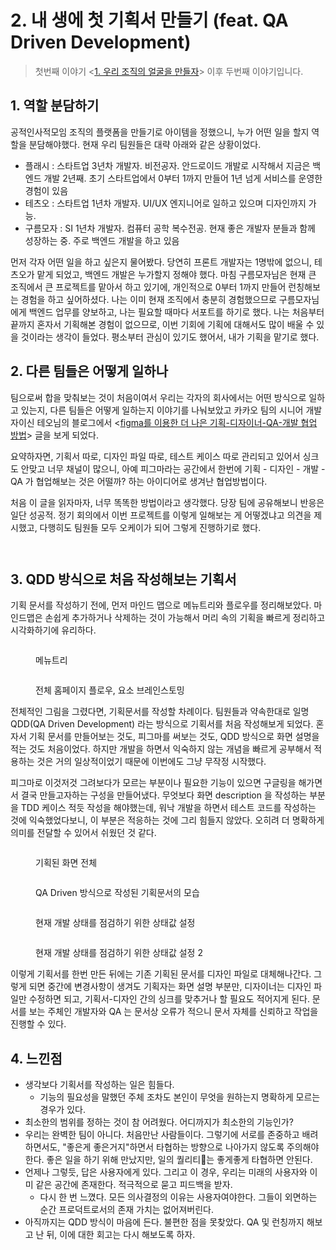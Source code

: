 # 2. 내 생에 첫 기획서 만들기 (feat. QA Driven Development)

> 첫번째 이야기 <[1. 우리 조직의 얼굴을 만들자](1..md)> 이후 두번째 이야기입니다.&#x20;



## 1. 역할 분담하기&#x20;

공적인사적모임 조직의 플랫폼을 만들기로 아이템을 정했으니, 누가 어떤 일을 할지 역할을 분담해야했다. 현재 우리 팀원들은 대략 아래와 같은 상황이었다.&#x20;

* 플래시 : 스타트업 3년차 개발자. 비전공자. 안드로이드 개발로 시작해서 지금은 백엔드 개발 2년째. 초기 스타트업에서 0부터 1까지 만들어 1년 넘게 서비스를 운영한 경험이 있음&#x20;
* 테츠오 : 스타트업 1년차 개발자. UI/UX 엔지니어로 일하고 있으며 디자인까지 가능.
* 구름모자 : SI 1년차 개발자. 컴퓨터 공학 복수전공. 현재 좋은 개발자 분들과 함께 성장하는 중. 주로 백엔드 개발을 하고 있음&#x20;

먼저 각자 어떤 일을 하고 싶은지 물어봤다. 당연히 프론트 개발자는 1명밖에 없으니, 테츠오가 맡게 되었고, 백엔드 개발은 누가할지 정해야 했다. 마침 구름모자님은 현재 큰 조직에서 큰 프로젝트를 맡아서 하고 있기에, 개인적으로 0부터 1까지 만들어 런칭해보는 경험을 하고 싶어하셨다. 나는 이미 현재 조직에서 충분히 경험했으므로 구름모자님에게 백엔드 업무를 양보하고, 나는 필요할 때마다 서포트를 하기로 했다. 나는 처음부터 끝까지 혼자서 기획해본 경험이 없으므로, 이번 기회에 기획에 대해서도 많이 배울 수 있을 것이라는 생각이 들었다. 평소부터 관심이 있기도 했어서, 내가 기획을 맡기로 했다.&#x20;



## 2. 다른 팀들은 어떻게 일하나&#x20;

팀으로써 합을 맞춰보는 것이 처음이여서 우리는 각자의 회사에서는 어떤 방식으로 일하고 있는지, 다른 팀들은 어떻게 일하는지 이야기를 나눠보았고 카카오 팀의 시니어 개발자이신 테오님의 블로그에서 <[figma를 이용한 더 나은 기획-디자이너-QA-개발 협업 방법](https://velog.io/@teo/%EC%B9%B4%EC%B9%B4%EC%98%A4%EC%9B%8C%ED%81%AC-%EC%BA%98%EB%A6%B0%EB%8D%94%ED%8C%80%EC%97%90%EC%84%9C-%EC%82%AC%EC%9A%A9%ED%95%9C-figma%EB%A5%BC-%EC%9D%B4%EC%9A%A9%ED%95%9C-%EA%B8%B0%ED%9A%8D-%EB%94%94%EC%9E%90%EC%9D%B4%EB%84%88-QA-%EA%B0%9C%EB%B0%9C-%EB%B0%A9%EB%B2%95)> 글을 보게 되었다.&#x20;

요약하자면, 기획서 따로, 디자인 파일 따로, 테스트 케이스 따로 관리되고 있어서 싱크도 안맞고 너무 채널이 많으니, 아예 피그마라는 공간에서 한번에 기획 - 디자인 - 개발 - QA 가 협업해보는 것은 어떨까? 하는 아이디어로 생겨난 협업방법이다.&#x20;

처음 이 글을 읽자마자, 너무 똑똑한 방법이라고 생각했다. 당장 팀에 공유해보니 반응은 일단 성공적. 정기 회의에서 이번 프로젝트를 이렇게 일해보는 게 어떻겠냐고 의견을 제시했고, 다행히도 팀원들 모두 오케이가 되어 그렇게 진행하기로 했다.&#x20;

<figure><img src="../../.gitbook/assets/image (74).png" alt=""><figcaption></figcaption></figure>

<figure><img src="../../.gitbook/assets/image (62).png" alt=""><figcaption></figcaption></figure>



## 3. QDD 방식으로 처음 작성해보는 기획서&#x20;

기획 문서를 작성하기 전에, 먼저 마인드 맵으로 메뉴트리와 플로우를 정리해보았다. 마인드맵은 손쉽게 추가하거나 삭제하는 것이 가능해서 머리 속의 기획을 빠르게 정리하고 시각화하기에 유리하다.

<figure><img src="../../.gitbook/assets/image (79).png" alt=""><figcaption><p>메뉴트리</p></figcaption></figure>

<figure><img src="../../.gitbook/assets/image (80).png" alt=""><figcaption><p>전체 홈페이지 플로우, 요소 브레인스토밍</p></figcaption></figure>

전체적인 그림을 그렸다면, 기획문서를 작성할 차례이다. 팀원들과 약속한대로 일명 QDD(QA Driven Development) 라는 방식으로 기획서를 처음 작성해보게 되었다. 혼자서 기획 문서를 만들어보는 것도, 피그마를 써보는 것도, QDD 방식으로 화면 설명을 적는 것도 처음이었다. 하지만 개발을 하면서 익숙하지 않는 개념을 빠르게 공부해서 적용하는 것은 거의 일상적이었기 때문에 이번에도 그냥 무작정 시작했다.&#x20;

피그마로 이것저것 그려보다가 모르는 부분이나 필요한 기능이 있으면 구글링을 해가면서 결국 만들고자하는 구성을 만들어냈다. 무엇보다 화면 description 을 작성하는 부분을 TDD 케이스 적듯 작성을 해야했는데, 워낙 개발을 하면서 테스트 코드를 작성하는 것에 익숙했었다보니, 이 부분은 적응하는 것에 그리 힘들지 않았다. 오히려 더 명확하게 의미를 전달할 수 있어서 쉬웠던 것 같다.&#x20;

<figure><img src="../../.gitbook/assets/image (2).png" alt=""><figcaption><p>기획된 화면 전체</p></figcaption></figure>

<figure><img src="../../.gitbook/assets/image (12).png" alt=""><figcaption><p>QA Driven 방식으로 작성된 기획문서의 모습</p></figcaption></figure>

<figure><img src="../../.gitbook/assets/image (13).png" alt=""><figcaption><p>현재 개발 상태를 점검하기 위한 상태값 설정</p></figcaption></figure>

<figure><img src="../../.gitbook/assets/image (8).png" alt=""><figcaption><p>현재 개발 상태를 점검하기 위한 상태값 설정 2</p></figcaption></figure>



이렇게 기획서를 한번 만든 뒤에는 기존 기획된 문서를 디자인 파일로 대체해나간다. 그렇게 되면 중간에 변경사항이 생겨도 기획자는 화면 설명 부분만, 디자이너는 디자인 파일만 수정하면 되고, 기획서-디자인 간의 싱크를 맞추거나 할 필요도 적어지게 된다. 문서를 보는 주체인 개발자와 QA 는 문서상 오류가 적으니 문서 자체를 신뢰하고 작업을 진행할 수 있다.&#x20;



## 4. 느낀점&#x20;

* 생각보다 기획서를 작성하는 일은 힘들다.&#x20;
  * 기능의 필요성을 말했던 주체 조차도 본인이 무엇을 원하는지 명확하게 모르는 경우가 있다.&#x20;
* 최소한의 범위를 정하는 것이 참 어려웠다. 어디까지가 최소한의 기능인가?&#x20;
* 우리는 완벽한 팀이 아니다. 처음만난 사람들이다. 그렇기에 서로를 존중하고 배려하면서도, "좋은게 좋은거지"하면서 타협하는 방향으로 나아가지 않도록 주의해야한다. 좋은 일을 하기 위해 만났지만, 일의 퀄리티는 좋게좋게 타협하면 안된다.&#x20;
* 언제나 그렇듯, 답은 사용자에게 있다. 그리고 이 경우, 우리는 미래의 사용자와 이미 같은 공간에 존재한다. 적극적으로 묻고 피드백을 받자.&#x20;
  * 다시 한 번 느꼈다. 모든 의사결정의 이유는 사용자여야한다. 그들이 외면하는 순간 프로덕트로서의 존재 가치는 없어져버린다.&#x20;
* 아직까지는 QDD 방식이 마음에 든다. 불편한 점을 못찾았다. QA 및 런칭까지 해보고 난 뒤, 이에 대한 회고는 다시 해보도록 하자.&#x20;

